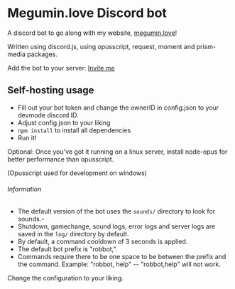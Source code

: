 # Megumin.love Discord bot
A discord bot to go along with my website, [megumin.love](https://megumin.love)!

Written using discord.js, using opusscript, request, moment and prism-media packages.

Add the bot to your server: [Invite me](https://discordapp.com/oauth2/authorize?&client_id=257126756069277696&scope=bot)

## Self-hosting usage
- Fill out your bot token and change the ownerID in config.json to your devmode discord ID.
- Adjust config.json to your liking
- ``npm install`` to install all dependencies
- Run it!

Optional: Once you've got it running on a linux server, install node-opus for better performance than opusscript.

(Opusscript used for development on windows)

###### Information
- The default version of the bot uses the ``sounds/`` directory to look for sounds.- 
- Shutdown, gamechange, sound logs, error logs and server logs are saved in the ``log/`` directory by default.
- By default, a command cooldown of 3 seconds is applied.
- The default bot prefix is "robbot,". 
- Commands require there to be one space to be between the prefix and the command. Example: "robbot, help" -- "robbot,help" will not work.

Change the configuration to your liking.
